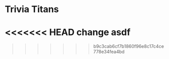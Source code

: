 
# Trivia Titans


<<<<<<< HEAD
change
asdf
=======
>>>>>>> b9c3cab6cf7b1860f96e8c17c4ce778e34fea4bd
